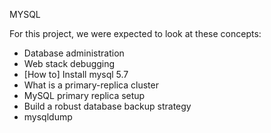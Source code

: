 MYSQL

For this project, we were expected to look at these concepts:

- Database administration
- Web stack debugging
- [How to] Install mysql 5.7
- What is a primary-replica cluster
- MySQL primary replica setup
- Build a robust database backup strategy
- mysqldump
